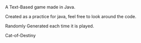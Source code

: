 A Text-Based game made in Java.

Created as a practice for java, feel free to look around the code.

Randomly Generated each time it is played.

Cat-of-Destiny
